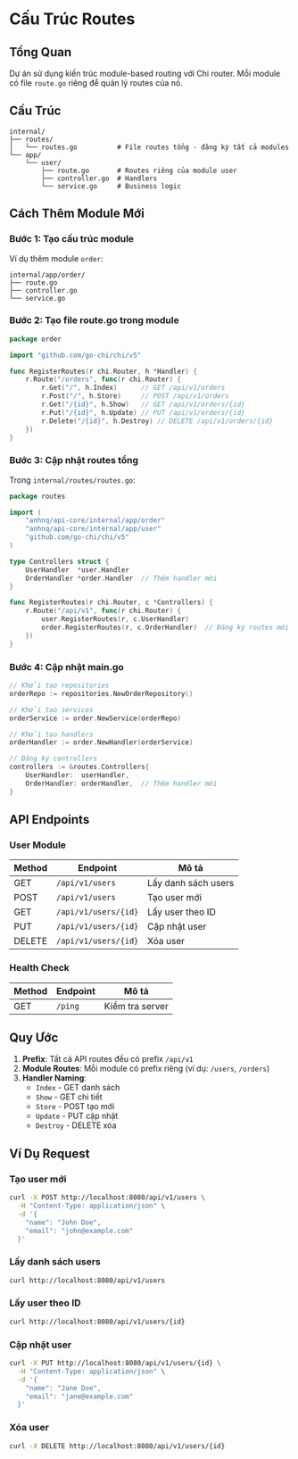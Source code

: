 # Cấu Trúc Routes

## Tổng Quan

Dự án sử dụng kiến trúc module-based routing với Chi router. Mỗi module có file `route.go` riêng để quản lý routes của nó.

## Cấu Trúc

```
internal/
├── routes/
│   └── routes.go          # File routes tổng - đăng ký tất cả modules
└── app/
    └── user/
        ├── route.go       # Routes riêng của module user
        ├── controller.go  # Handlers
        └── service.go     # Business logic
```

## Cách Thêm Module Mới

### Bước 1: Tạo cấu trúc module

Ví dụ thêm module `order`:

```
internal/app/order/
├── route.go
├── controller.go
└── service.go
```

### Bước 2: Tạo file route.go trong module

```go
package order

import "github.com/go-chi/chi/v5"

func RegisterRoutes(r chi.Router, h *Handler) {
    r.Route("/orders", func(r chi.Router) {
        r.Get("/", h.Index)      // GET /api/v1/orders
        r.Post("/", h.Store)     // POST /api/v1/orders
        r.Get("/{id}", h.Show)   // GET /api/v1/orders/{id}
        r.Put("/{id}", h.Update) // PUT /api/v1/orders/{id}
        r.Delete("/{id}", h.Destroy) // DELETE /api/v1/orders/{id}
    })
}
```

### Bước 3: Cập nhật routes tổng

Trong `internal/routes/routes.go`:

```go
package routes

import (
    "anhnq/api-core/internal/app/order"
    "anhnq/api-core/internal/app/user"
    "github.com/go-chi/chi/v5"
)

type Controllers struct {
    UserHandler  *user.Handler
    OrderHandler *order.Handler  // Thêm handler mới
}

func RegisterRoutes(r chi.Router, c *Controllers) {
    r.Route("/api/v1", func(r chi.Router) {
        user.RegisterRoutes(r, c.UserHandler)
        order.RegisterRoutes(r, c.OrderHandler)  // Đăng ký routes mới
    })
}
```

### Bước 4: Cập nhật main.go

```go
// Khởi tạo repositories
orderRepo := repositories.NewOrderRepository()

// Khởi tạo services
orderService := order.NewService(orderRepo)

// Khởi tạo handlers
orderHandler := order.NewHandler(orderService)

// Đăng ký controllers
controllers := &routes.Controllers{
    UserHandler:  userHandler,
    OrderHandler: orderHandler,  // Thêm handler mới
}
```

## API Endpoints

### User Module

| Method | Endpoint             | Mô tả               |
| ------ | -------------------- | ------------------- |
| GET    | `/api/v1/users`      | Lấy danh sách users |
| POST   | `/api/v1/users`      | Tạo user mới        |
| GET    | `/api/v1/users/{id}` | Lấy user theo ID    |
| PUT    | `/api/v1/users/{id}` | Cập nhật user       |
| DELETE | `/api/v1/users/{id}` | Xóa user            |

### Health Check

| Method | Endpoint | Mô tả           |
| ------ | -------- | --------------- |
| GET    | `/ping`  | Kiểm tra server |

## Quy Ước

1. **Prefix**: Tất cả API routes đều có prefix `/api/v1`
2. **Module Routes**: Mỗi module có prefix riêng (ví dụ: `/users`, `/orders`)
3. **Handler Naming**:
   - `Index` - GET danh sách
   - `Show` - GET chi tiết
   - `Store` - POST tạo mới
   - `Update` - PUT cập nhật
   - `Destroy` - DELETE xóa

## Ví Dụ Request

### Tạo user mới

```bash
curl -X POST http://localhost:8080/api/v1/users \
  -H "Content-Type: application/json" \
  -d '{
    "name": "John Doe",
    "email": "john@example.com"
  }'
```

### Lấy danh sách users

```bash
curl http://localhost:8080/api/v1/users
```

### Lấy user theo ID

```bash
curl http://localhost:8080/api/v1/users/{id}
```

### Cập nhật user

```bash
curl -X PUT http://localhost:8080/api/v1/users/{id} \
  -H "Content-Type: application/json" \
  -d '{
    "name": "Jane Doe",
    "email": "jane@example.com"
  }'
```

### Xóa user

```bash
curl -X DELETE http://localhost:8080/api/v1/users/{id}
```
